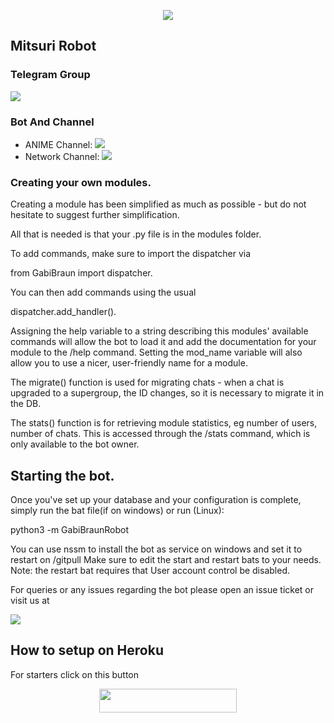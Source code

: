 <p align="center">
  <img src="https://telegra.ph/file/260a9af23f8d0a2920d9f.jpg">
</p>

## Mitsuri Robot 

### Telegram Group
<p align="left">
<a href="https://t.me/DevXAssociation" alt="Telegram!"> <img src="https://aleen42.github.io/badges/src/telegram.svg" /> </a>

### Bot And Channel 
* ANIME Channel:  <a href="http://t.me/estanimes" alt="EstAnime"> <img src="https://img.shields.io/badge/%F0%9F%A4%96%20-ESTAnime-blue" /> </a>
* Network Channel: <a  href="https://t.me/DevXAssociation" alt="Network"> <img  src="https://img.shields.io/badge/%F0%9F%92%A1-DevXAssociation-blue" /> </a>

### Creating your own modules.

Creating a module has been simplified as much as possible - but do not hesitate to suggest further simplification.

All that is needed is that your .py file is in the modules folder.

To add commands, make sure to import the dispatcher via

from GabiBraun  import dispatcher.

You can then add commands using the usual

dispatcher.add_handler().

Assigning the help variable to a string describing this modules' available
commands will allow the bot to load it and add the documentation for
your module to the /help command. Setting the mod_name variable will also allow you to use a nicer, user-friendly name for a module.

The migrate() function is used for migrating chats - when a chat is upgraded to a supergroup, the ID changes, so 
it is necessary to migrate it in the DB.

The stats() function is for retrieving module statistics, eg number of users, number of chats. This is accessed 
through the /stats command, which is only available to the bot owner.

## Starting the bot.

Once you've set up your database and your configuration is complete, simply run the bat file(if on windows) or run (Linux):

python3 -m GabiBraunRobot

You can use nssm to install the bot as service on windows and set it to restart on /gitpull 
Make sure to edit the start and restart bats to your needs. 
Note: the restart bat requires that User account control be disabled.

For queries or any issues regarding the bot please open an issue ticket or visit us at <p align="left">
<a href="https://t.me/Dev_X_Association" alt="Telegram!"> <img src="https://aleen42.github.io/badges/src/telegram.svg" /> </a>

## How to setup on Heroku 
For starters click on this button 

<p align="center"><a href="https://heroku.com/deploy?template=https://github.com/Agent8800/GabiBraunRobot"> <img src="https://img.shields.io/badge/Deploy%20To%20Heroku-black?style=for-the-badge&logo=heroku" width="220" height="38.45"/></a></p>




